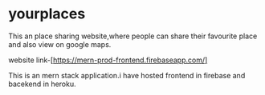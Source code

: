 # yourplaces
This an place sharing website,where people can share their favourite place and also view on google maps.

website link-[https://mern-prod-frontend.firebaseapp.com/]

This is an mern stack application.i have hosted frontend in firebase and bacekend in heroku.
